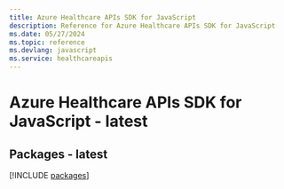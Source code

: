 ```yaml
---
title: Azure Healthcare APIs SDK for JavaScript
description: Reference for Azure Healthcare APIs SDK for JavaScript
ms.date: 05/27/2024
ms.topic: reference
ms.devlang: javascript
ms.service: healthcareapis
---
```

# Azure Healthcare APIs SDK for JavaScript - latest
## Packages - latest
[!INCLUDE [packages](healthcare-apis-index.md)]